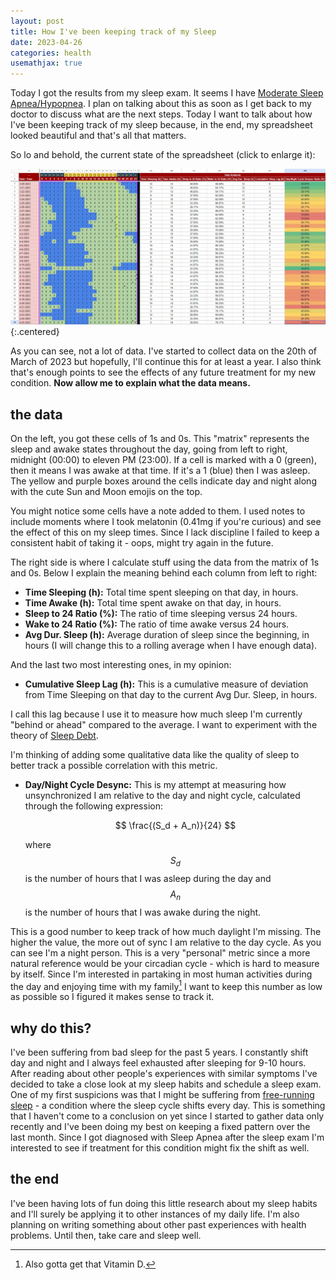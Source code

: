 ```yaml
---
layout: post
title: How I've been keeping track of my Sleep
date: 2023-04-26
categories: health
usemathjax: true
---
```


Today I got the results from my sleep exam. It seems I have [Moderate Sleep Apnea/Hypopnea](https://en.wikipedia.org/wiki/Sleep_apnea). I plan on talking about this as soon as I get back to my doctor to discuss what are the next steps. Today I want to talk about how I've been keeping track of my sleep because, in the end, my spreadsheet looked beautiful and that's all that matters.

So lo and behold, the current state of the spreadsheet (click to enlarge it):

[![sleep-data-spreadsheet](/assets/images/sleep-data-spreadsheet.webp)](/assets/images/sleep-data-spreadsheet.webp){:.centered}


As you can see, not a lot of data. I've started to collect data on the 20th of March of 2023 but hopefully, I'll continue this for at least a year. I also think that's enough points to see the effects of any future treatment for my new condition. **Now allow me to explain what the data means.**

## the data

On the left, you got these cells of 1s and 0s. This "matrix" represents the sleep and awake states throughout the day, going from left to right, midnight (00:00) to eleven PM (23:00). If a cell is marked with a 0 (green), then it means I was awake at that time. If it's a 1 (blue) then I was asleep. The yellow and purple boxes around the cells indicate day and night along with the cute Sun and Moon emojis on the top.

You might notice some cells have a note added to them. I used notes to include moments where I took melatonin (0.41mg if you're curious) and see the effect of this on my sleep times. Since I lack discipline I failed to keep a consistent habit of taking it - oops,  might try again in the future.

The right side is where I calculate stuff using the data from the matrix of 1s and 0s. Below I explain the meaning behind each column from left to right:

- **Time Sleeping (h):** Total time spent sleeping on that day, in hours.
- **Time Awake (h):** Total time spent awake on that day, in hours.
- **Sleep to 24 Ratio (%):** The ratio of time sleeping versus 24 hours.
- **Wake to 24 Ratio (%):** The ratio of time awake versus 24 hours.
- **Avg Dur. Sleep (h):** Average duration of sleep since the beginning, in hours (I will change this to a rolling average when I have enough data).

And the last two most interesting ones, in my opinion:
- **Cumulative Sleep Lag (h):** This is a cumulative measure of deviation from Time Sleeping on that day to the current Avg Dur. Sleep, in hours. 

I call this lag because I use it to measure how much sleep I'm currently "behind or ahead" compared to the average. I want to experiment with the theory of [Sleep Debt](https://en.wikipedia.org/wiki/Sleep_debt).

I'm thinking of adding some qualitative data like the quality of sleep to better track a possible correlation with this metric.

- **Day/Night Cycle Desync:** This is my attempt at measuring how unsynchronized I am relative to the day and night cycle, calculated through the following expression:

    $$ \frac{(S_d + A_n)}{24} $$

    where $$ S_d $$ is the number of hours that I was asleep during the day and $$ A_n $$ is the number of hours that I was awake during the night.

This is a good number to keep track of how much daylight I'm missing. The higher the value, the more out of sync I am relative to the day cycle. As you can see I'm a night person. This is a very "personal" metric since a more natural reference would be your circadian cycle - which is hard to measure by itself. Since I'm interested in partaking in most human activities during the day and enjoying time with my family[^1] I want to keep this number as low as possible so I figured it makes sense to track it.

## why do this?

I've been suffering from bad sleep for the past 5 years. I constantly shift day and night and I always feel exhausted after sleeping for 9-10 hours. After reading about other people's experiences with similar symptoms I've decided to take a close look at my sleep habits and schedule a sleep exam. One of my first suspicions was that I might be suffering from [free-running sleep](https://en.wikipedia.org/wiki/Free-running_sleep) - a condition where the sleep cycle shifts every day. This is something that I haven't come to a conclusion on yet since I started to gather data only recently and I've been doing my best on keeping a fixed pattern over the last month. Since I got diagnosed with Sleep Apnea after the sleep exam I'm interested to see if treatment for this condition might fix the shift as well.

## the end

I've been having lots of fun doing this little research about my sleep habits and I'll surely be applying it to other instances of my daily life. I'm also planning on writing something about other past experiences with health problems. Until then, take care and sleep well.

[^1]: Also gotta get that Vitamin D.